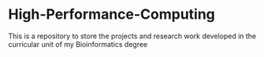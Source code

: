 # High-Performance-Computing
This is a repository to store the projects and research work developed in the curricular unit of my Bioinformatics degree 


